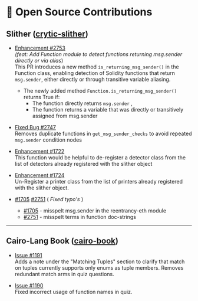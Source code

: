 # 🔐 Open Source Contributions

<!-- A summary of my contributions to notable open-source security tools, with links to pull requests and summary of key improvements. -->

## Slither ([crytic-slither](https://github.com/crytic/slither))

- [Enhancement #2753](https://github.com/crytic/slither/pull/2753)  
*(feat: Add Function module to detect functions returning msg.sender directly or via alias*)<br/>
This PR introduces a new method `is_returning_msg_sender()` in the Function class, enabling detection of Solidity functions that return `msg.sender`, either directly or through transitive variable aliasing.
    - The newly added method `Function.is_returning_msg_sender()` returns True if:
        - The function directly returns `msg.sender` , 
        - The function returns a variable that was directly or transitively assigned from msg.sender


 - [Fixed Bug #2747](https://github.com/crytic/slither/pull/2748/)  
 Removes duplicate functions in ```get_msg_sender_checks``` to avoid repeated ```msg.sender``` condition nodes


 - [Enhancement #1722](https://github.com/crytic/slither/pull/1722)  
 This function would be helpful to de-register a detector class from the list of detectors already registered with the slither object

- [Enhancement #1724](https://github.com/crytic/slither/pull/1724)  
Un-Register a printer class from the list of printers already registered with the slither object.


- [#1705](https://github.com/crytic/slither/pull/1705)  [#2751](https://github.com/crytic/slither/pull/2751) ( *Fixed typo's* )
    - [#1705](https://github.com/crytic/slither/pull/1705) - misspelt msg.sender in the reentrancy-eth module
    -  [#2751](https://github.com/crytic/slither/pull/2751) - misspelt terms in function doc-strings


---

##  Cairo-Lang Book ([cairo-book](https://github.com/cairo-book/cairo-book))

-  [Issue #1191](https://github.com/cairo-book/cairo-book/pull/1191)   
Adds a note under the "Matching Tuples" section to clarify that match on tuples currently supports only enums as tuple members. Removes redundant match arms in quiz questions.

- [Issue #1190](https://github.com/crytic/slither/pull/1705)  
Fixed incorrect usage of function names in quiz.

